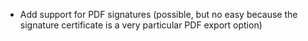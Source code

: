 - Add support for PDF signatures (possible, but no easy because the
  signature certificate is a very particular PDF export option)
